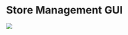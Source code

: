 # Store Management GUI

![](https://raw.githubusercontent.com/raulpacheco2k/Store-Managemen-GUI/master/docs/images/interface.png)
